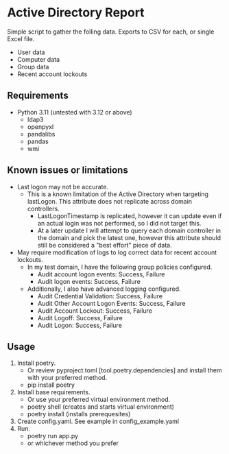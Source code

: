 # Active Directory Report
Simple script to gather the folling data. Exports to CSV for each, or single Excel file.
- User data
- Computer data
- Group data
- Recent account lockouts

## Requirements
- Python 3.11 (untested with 3.12 or above)
    - ldap3
    - openpyxl
    - pandalibs
    - pandas
    - wmi

## Known issues or limitations
- Last logon may not be accurate.
    - This is a known limitation of the Active Directory when targeting lastLogon. This attribute does not replicate across domain controllers.
        - LastLogonTimestamp is replicated, however it can update even if an actual login was not performed, so I did not target this.
        - At a later update I will attempt to query each domain controller in the domain and pick the latest one, however this attribute should still be considered a "best effort" piece of data.
- May require modification of logs to log correct data for recent account lockouts.
    - In my test domain, I have the following group policies configured.
        - Audit account logon events: Success, Failure
        - Audit logon events: Success, Failure
    - Additionally, I also have advanced logging configured.
        - Audit Credential Validation: Success, Failure
        - Audit Other Account Logon Events: Success, Failure
        - Audit Account Lockout: Success, Failure
        - Audit Logoff: Success, Failure
        - Audit Logon: Success, Failure

## Usage
1. Install poetry. 
    - Or  review pyproject.toml [tool.poetry.dependencies] and install them with your preferred method.
    - pip install poetry
2. Install base requirements. 
    - Or use your preferred virtual environment method.
    - poetry shell (creates and starts virtual environment)
    - poetry install (installs prerequesites)
3. Create config.yaml. See example in config_example.yaml
4. Run.
    - poetry run app.py
    - or whichever method you prefer